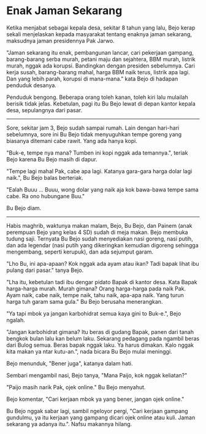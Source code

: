 # Enak Jaman Sekarang

Ketika menjabat sebagai kepala desa, sekitar 8 tahun yang lalu, Bejo kerap sekali menjelaskan kepada masyarakat tentang enaknya jaman sekarang, maksudnya jaman presidennya Pak Jarwo. 

"Jaman sekarang itu enak, pembangunan lancar, cari pekerjaan gampang, barang-barang serba murah, petani maju dan sejahtera, BBM murah, listrik murah, nggak ada korupsi. Bandingkan dengan presiden sebelumnya. Cari kerja susah, barang-barang mahal, harga BBM naik terus, listrik apa lagi. Dan yang lebih parah, korupsi di mana-mana." kata Bejo di hadapan penduduk desanya.

Penduduk bengong. Beberapa orang toleh kanan, toleh kiri lalu mulailah berisik tidak jelas. Kebetulan, pagi itu Bu Bejo lewat di depan kantor kepala desa, sepulangnya dari pasar.

***

Sore, sekitar jam 3, Bejo sudah sampai rumah. Lain dengan hari-hari sebelumnya, sore ini Bu Bejo tidak menyuguhkan tempe goreng yang biasanya ditemani cabe rawit. Yang ada hanya kopi.

"Buk-e, tempe nya mana? Tumben ini kopi nggak ada temannya.", teriak Bejo karena Bu Bejo masih di dapur.

"Tempe lagi mahal Pak, cabe apa lagi. Katanya gara-gara harga dolar lagi naik.", Bu Bejo balas berteriak.

"Ealah Buuu ... Buuu, wong dolar yang naik aja kok bawa-bawa tempe sama cabe. Ra ono hubungane Buu."

Bu Bejo diam.

***

Habis maghrib, waktunya makan malam, Bejo, Bu Bejo, dan Painem (anak perempuan Bejo yang kelas 4 SD) sudah di meja makan. Bejo membuka tudung saji. Ternyata Bu Bejo sudah menyediakan nasi goreng, nasi putih, dan ada legendar (nasi putih yang dikeringkan kemudian digoreng sehingga mengembang, seperti kerupuk), dan ada sejumput garam.

"Lho Bu, ini apa-apaan? Kok nggak ada ayam atau ikan? Tadi bapak lihat ibu pulang dari pasar." tanya Bejo.

"Lha itu, kebetulan tadi ibu dengar pidato Bapak di kantor desa. Kata Bapak harga-harga murah. Murah gimana? Orang harga-harga pada naik Pak. Ayam naik, cabe naik, tempe naik, tahu naik, apa-apa naik. Yang turun harga tuh garam sama gula." Bu Bejo berusaha menerangkan.

"Ya tapi mbok ya jangan karbohidrat semua kaya gini to Buk-e.", Bejo ngalah.

"Jangan karbohidrat gimana? Itu beras di gudang Bapak, panen dari tanah bengkok bulan lalu kan belum laku. Sekarang pedagang pada ngambil beras dari Bulog semua. Beras bapak nggak laku. Ya harus dimakan. Kalo nggak kita makan ya ntar kutu-an.", nada bicara Bu Bejo mulai meninggi.

Bejo menunduk, "Bener juga", katanya dalam hati.

Sembari mengambil nasi, Bejo tanya, "Mana Paijo, kok nggak keliatan?"

"Paijo masih narik Pak, ojek online." Bu Bejo menyahut.

Bejo komentar, "Cari kerjaan mbok ya yang bener, jangan ojek online."

Bu Bejo nggak sabar lagi, sambil ngeloyor pergi, "Cari kerjaan gampang gundulmu, ya itu kerjaan yang gampang dicari ojek online atau kuli. Jaman sekarang ya adanya itu.". Nafsu makannya hilang.

































 
